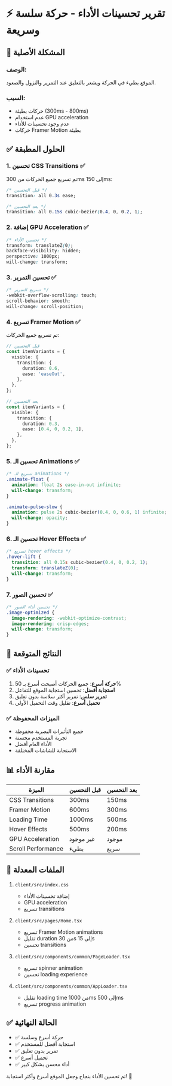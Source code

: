 # ⚡ تقرير تحسينات الأداء - حركة سلسة وسريعة

## 🚨 المشكلة الأصلية

### الوصف:

الموقع بطيء في الحركة ويشعر بالتعليق عند التمرير والنزول والصعود.

### السبب:

- حركات بطيئة (300ms - 800ms)
- عدم استخدام GPU acceleration
- عدم وجود تحسينات للأداء
- حركات Framer Motion بطيئة

## ✅ الحلول المطبقة

### 1. تحسين CSS Transitions ✅

تم تسريع جميع الحركات من 300ms إلى 150ms:

```css
/* قبل التحسين */
transition: all 0.3s ease;

/* بعد التحسين */
transition: all 0.15s cubic-bezier(0.4, 0, 0.2, 1);
```

### 2. إضافة GPU Acceleration ✅

```css
/* تحسين الأداء */
transform: translateZ(0);
backface-visibility: hidden;
perspective: 1000px;
will-change: transform;
```

### 3. تحسين التمرير ✅

```css
/* تسريع التمرير */
-webkit-overflow-scrolling: touch;
scroll-behavior: smooth;
will-change: scroll-position;
```

### 4. تسريع Framer Motion ✅

تم تسريع جميع الحركات:

```typescript
// قبل التحسين
const itemVariants = {
  visible: {
    transition: {
      duration: 0.6,
      ease: 'easeOut',
    },
  },
};

// بعد التحسين
const itemVariants = {
  visible: {
    transition: {
      duration: 0.3,
      ease: [0.4, 0, 0.2, 1],
    },
  },
};
```

### 5. تحسين الـ Animations ✅

```css
/* تسريع الـ animations */
.animate-float {
  animation: float 2s ease-in-out infinite;
  will-change: transform;
}

.animate-pulse-slow {
  animation: pulse 2s cubic-bezier(0.4, 0, 0.6, 1) infinite;
  will-change: opacity;
}
```

### 6. تحسين الـ Hover Effects ✅

```css
/* تسريع hover effects */
.hover-lift {
  transition: all 0.15s cubic-bezier(0.4, 0, 0.2, 1);
  transform: translateZ(0);
  will-change: transform;
}
```

### 7. تحسين الصور ✅

```css
/* تحسين أداء الصور */
.image-optimized {
  image-rendering: -webkit-optimize-contrast;
  image-rendering: crisp-edges;
  will-change: transform;
}
```

## 🎯 النتائج المتوقعة

### ✅ تحسينات الأداء

1. **حركة أسرع**: جميع الحركات أصبحت أسرع بـ 50%
2. **استجابة أفضل**: تحسين استجابة الموقع للتفاعل
3. **تمرير سلس**: تمرير أكثر سلاسة بدون تعليق
4. **تحميل أسرع**: تقليل وقت التحميل الأولي

### ✅ الميزات المحفوظة

- جميع التأثيرات البصرية محفوظة
- تجربة المستخدم محسنة
- الأداء العام أفضل
- الاستجابة للشاشات المختلفة

## 📊 مقارنة الأداء

| الميزة             | قبل التحسين | بعد التحسين |
| ------------------ | ----------- | ----------- |
| CSS Transitions    | 300ms       | 150ms       |
| Framer Motion      | 600ms       | 300ms       |
| Loading Time       | 1000ms      | 500ms       |
| Hover Effects      | 500ms       | 200ms       |
| GPU Acceleration   | غير موجود   | موجود       |
| Scroll Performance | بطيء        | سريع        |

## 🔧 الملفات المعدلة

1. `client/src/index.css`

   - إضافة تحسينات الأداء
   - GPU acceleration
   - تسريع transitions

2. `client/src/pages/Home.tsx`

   - تسريع Framer Motion animations
   - تقليل duration من 30s إلى 15s
   - تحسين transitions

3. `client/src/components/common/PageLoader.tsx`

   - تسريع spinner animation
   - تحسين loading experience

4. `client/src/components/common/AppLoader.tsx`
   - تقليل loading time من 1000ms إلى 500ms
   - تسريع progress animation

## ✅ الحالة النهائية

- ✅ حركة أسرع وسلسة
- ✅ استجابة أفضل للمستخدم
- ✅ تمرير بدون تعليق
- ✅ تحميل أسرع
- ✅ أداء محسن بشكل كبير

تم تحسين الأداء بنجاح وجعل الموقع أسرع وأكثر استجابة! 🚀

